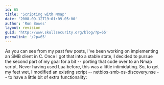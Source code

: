 ```yaml
---
id: 65
title: 'Scripting with Nmap'
date: '2008-09-12T19:01:09-05:00'
author: 'Ron Bowes'
layout: revision
guid: 'http://www.skullsecurity.org/blog/?p=65'
permalink: '/?p=65'
---
```


As you can see from my past few posts, I've been working on implementing an SMB client in C. Once I got that into a stable state, I decided to pursue the second part of my goal for a bit -- porting that code over to an Nmap script. Never having used Lua before, this was a little intimidating. So, to get my feet wet, I modified an existing script -- netbios-smb-os-discovery.nse -- to have a little bit of extra functionality:

```

```